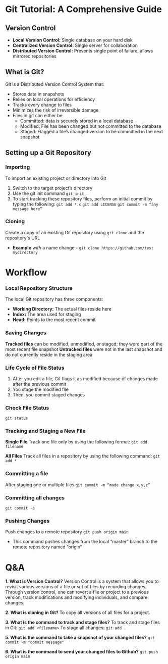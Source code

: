 # Git Tutorial: A Comprehensive Guide

## Version Control
- **Local Version Control:** Single database on your hard disk
- **Centralized Version Control:** Single server for collaboration
- **Distributed Version Control:** Prevents single point of failure, allows mirrored repositories

## What is Git?
Git is a Distributed Version Control System that:
- Stores data in snapshots
- Relies on local operations for efficiency
- Tracks every change to files
- Minimizes the risk of irreversible damage
- Files in git can either be
    - Committed: data is securely stored in a local database
    - Modified: File has been changed but not committed to the database
    - Staged: Flagged a file’s changed version to be committed in the next snapshot

## Setting up a Git Repository
### Importing
To import an existing project or directory into Git
1. Switch to the target project’s directory
2. Use the git init command
   `git init`
3. To start tracking these repository files, perform an initial commit by typing the following:
    `git add *.c`
    `git add LICENSE`
    `git commit -m “any message here”`

### Cloning
Create a copy of an existing Git repository using `git clone` and the repository's URL
- **Example** *with* a name change - `git clone https://github.com/test mydirectory`

# Workflow
### Local Repository Structure
The local Git repository has three components:
- **Working Directory:** The actual files reside here
- **Index:** The area used for staging
- **Head:** Points to the most recent commit

### Saving Changes
**Tracked files** can be modified, unmodified, or staged; they were part of the most recent file snapshot
**Untracked files** were not in the last snapshot and do not currently reside in the staging area

### Life Cycle of File Status
1. After you edit a file, Git flags it as modified because of changes made after the previous commit
2. You stage the modified file
3. Then, you commit staged changes

### Check File Status
`git status`

### Tracking and Staging a New File
**Single File**
Track one file only by using the following format:
`git add filename`

**All Files**
Track all files in a repository by using the following command:
`git add *`

### Committing a file
After staging one or multiple files
`git commit -m “made change x,y,z”`

### Committing all changes
`git commit -a`

### Pushing Changes
Push changes to a remote repository
`git push origin main`
- This command pushes changes from the local “master” branch to the remote repository named “origin”

# Q&A
**1. What is Version Control?**
Version Control is a system that allows you to revisit various versions of a file or set of files by recording changes. Through version control, one can revert a file or project to a previous version, track modifications and modifying individuals, and compare changes.

**2. What is cloning in Git?**
To copy all versions of all files for a project.

**3. What is the command to track and stage files?**
To track and stage files in Git:
`git add <filename>`
To stage all changes:
`git add .`

**5. What is the command to take a snapshot of your changed files?**
`git commit -m "commit message"`

**6. What is the command to send your changed files to Github?**
`git push origin main`

